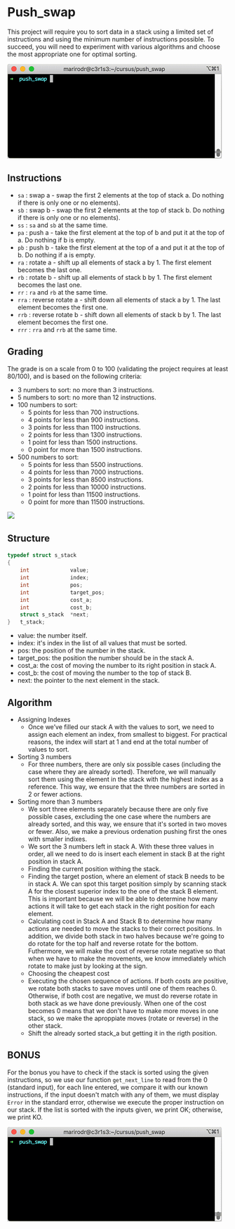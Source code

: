 # Push_swap

This project will require you to sort data in a stack using a limited set of instructions and using the minimum number of instructions possible. To succeed, you will need to experiment with various algorithms and choose the most appropriate one for optimal sorting.

![](https://github.com/MofMiq/push_swap/blob/main/arg%20copy.gif)

## Instructions

- `sa` : swap a - swap the first 2 elements at the top of stack a. Do nothing if there is only one or no elements).
- `sb` : swap b - swap the first 2 elements at the top of stack b. Do nothing if there is only one or no elements).
- `ss` : `sa` and `sb` at the same time.
- `pa` : push a - take the first element at the top of b and put it at the top of a. Do nothing if b is empty.
- `pb` : push b - take the first element at the top of a and put it at the top of b. Do nothing if a is empty.
- `ra` : rotate a - shift up all elements of stack a by 1. The first element becomes the last one.
- `rb` : rotate b - shift up all elements of stack b by 1. The first element becomes the last one.
- `rr` : `ra` and `rb` at the same time.
- `rra` : reverse rotate a - shift down all elements of stack a by 1. The last element becomes the first one.
- `rrb` : reverse rotate b - shift down all elements of stack b by 1. The last element becomes the first one.
- `rrr` : `rra` and `rrb` at the same time.

## Grading

The grade is on a scale from 0 to 100 (validating the project requires at least 80/100), and is based on the following criteria:

- 3 numbers to sort: no more than 3 instructions.
- 5 numbers to sort: no more than 12 instructions.
- 100 numbers to sort:
  - 5 points for less than 700 instructions.
  - 4 points for less than 900 instructions.
  - 3 points for less than 1100 instructions.
  - 2 points for less than 1300 instructions.
  - 1 point for less than 1500 instructions.
  - 0 point for more than 1500 instructions.
- 500 numbers to sort:
  - 5 points for less than 5500 instructions.
  - 4 points for less than 7000 instructions.
  - 3 points for less than 8500 instructions.
  - 2 points for less than 10000 instructions.
  - 1 point for less than 11500 instructions.
  - 0 point for more than 11500 instructions.

![](https://github.com/MofMiq/push_swap/blob/main/visualizer.gif)

## Structure

```c
typedef struct s_stack
{
	int				value;
	int				index;
	int				pos;
	int				target_pos;
	int				cost_a;
	int				cost_b;
	struct s_stack	*next;
}	t_stack;
```
- value: the number itself.
- index: it's index in the list of all values that must be sorted.
- pos: the position of the number in the stack.
- target_pos: the position the number should be in the stack A.
- cost_a: the cost of moving the number to its right position in stack A.
- cost_b: the cost of moving the number to the top of stack B.
- next: the pointer to the next element in the stack.


## Algorithm

- Assigning Indexes
  - Once we’ve filled our stack A with the values to sort, we need to assign each element an index, from smallest to biggest. For practical reasons, the index will start at 1 and end at the total number of values to sort.
- Sorting 3 numbers
  - For three numbers, there are only six possible cases (including the case where they are already sorted). Therefore, we will manually sort them using the element in the stack with the highest index as a reference. This way, we ensure that the three numbers are sorted in 2 or fewer actions.
- Sorting more than 3 numbers
  - We sort three elements separately because there are only five possible cases, excluding the one case where the numbers are already sorted, and this way, we ensure that it's sorted in two moves or fewer. Also, we make a previous ordenation pushing first the ones with smaller indixes.
  - We sort the 3 numbers left in stack A. With these three values in order, all we need to do is insert each element in stack B at the right position in stack A.
  - Finding the current position withing the stack.
  - Finding the target postion, where an element of stack B needs to be in stack A. We can spot this target position simply by scanning stack A for the closest superior index to the one of the stack B element. This is important because we will be able to determine how many actions it will take to get each stack in the right position for each element.
  - Calculating cost in Stack A and Stack B to determine how many actions are needed to move the stacks to their correct positions. In addition, we divide both stack in two halves because we're going to do rotate for the top half and reverse rotate for the bottom. Futhermore, we will make the cost of reverse rotate negative so that when we have to make the movements, we know immediately which rotate to make just by looking at the sign.
  - Choosing the cheapest cost
  - Executing the chosen sequence of actions. If both costs are positive, we rotate both stacks to save moves until one of them reaches 0. Otherwise, if both cost are negative, we must do reverse rotate in both stack as we have done previously. When one of the cost becomes 0 means that we don't have to make more moves in one stack, so we make the aproppiate moves (rotate or reverse) in the other stack.
  - Shift the already sorted stack_a but getting it in the rigth position.

## BONUS

For the bonus you have to check if the stack is sorted using the given instructions, so we use our function `get_next_line` to read from the 0 (standard input), for each line entered, we compare it with our known instructions, if the input doesn't match with any of them, we must display `Error` in the standard error, otherwise we execute the proper instruction on our stack. If the list is sorted with the inputs given, we print OK; otherwise, we print KO.

![](https://github.com/MofMiq/push_swap/blob/main/bonus.gif)
